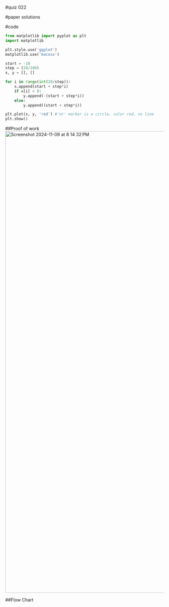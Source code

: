 #quiz 022


#paper solutions


#code
```.py
from matplotlib import pyplot as plt
import matplotlib

plt.style.use('ggplot')
matplotlib.use('macosx')

start = -10
step = (20/100)
x, y = [], []

for i in range(int(20/step)):
    x.append(start + step*i)
    if x[i] < 0:
        y.append(-(start + step*i))
    else:
        y.append((start + step*i))

plt.plot(x, y, 'red') #'or' marker is a circle, color red, no line
plt.show()
```

##Proof of work
<img width="1470" alt="Screenshot 2024-11-09 at 8 14 32 PM" src="https://github.com/user-attachments/assets/3e67dd13-bd10-455a-8467-aaf12c4db2f0">

##Flow Chart
